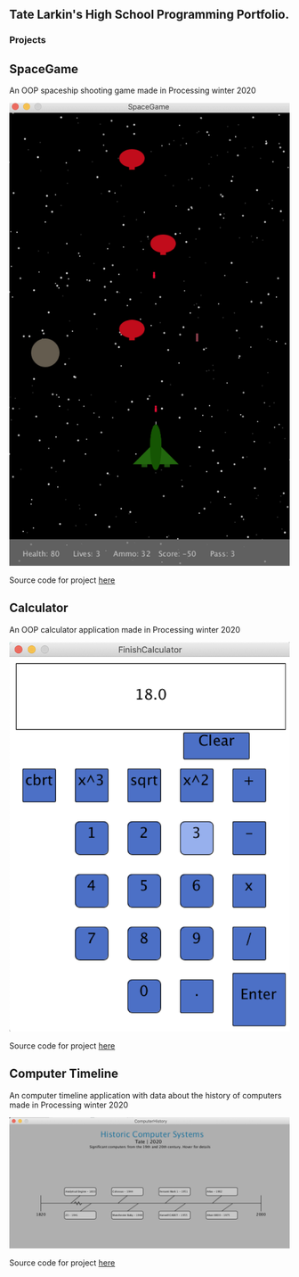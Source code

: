 ## Tate Larkin's High School Programming Portfolio.

### Projects

## SpaceGame
An OOP spaceship shooting game made in Processing winter 2020

![SpaceGame](https://github.com/tate8/hsprogramming/blob/gh-pages/images/space_game_sc.png?raw=true)


Source code for project [here](https://github.com/tate8/hsprogramming/tree/gh-pages/src/SpaceGame)



## Calculator
An OOP calculator application made in Processing winter 2020

![SpaceGame](https://github.com/tate8/hsprogramming/blob/gh-pages/images/calculator_sc.png?raw=true)


Source code for project [here](https://github.com/tate8/hsprogramming/tree/gh-pages/src/Calculator)



## Computer Timeline
An computer timeline application with data about the history of computers made in Processing winter 2020

![SpaceGame](https://github.com/tate8/hsprogramming/blob/gh-pages/images/computer_timeline_sc.png?raw=true)


Source code for project [here](https://github.com/tate8/hsprogramming/tree/gh-pages/src/ComputerHistory)

